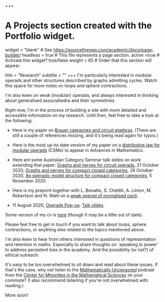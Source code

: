 +++
# A Projects section created with the Portfolio widget.
widget = "blank"  # See https://sourcethemes.com/academic/docs/page-builder/
headless = true  # This file represents a page section.
active =true  # Activate this widget? true/false
weight = 65  # Order that this section will appear.

title = "Research"
subtitle = ""
+++
I'm particularly interested in modular operads and other structures described by graphs admitting cycles. Watch this space for more notes on loops and sphere contractions.

I'm also keen on weak (modular) operads, and always interested in thinking about generalised associahedra and their symmetries.


Right now, I'm in the process of building a site with more detailed and accessible information on my research. 
Until then, feel free to take a look at the following:

- Here is my paper on [Brauer categories and circuit algebras](files/COWebV1.pdf). (There are still a couple of references missing, and it's being read again for typos.)
- Here is the most up-to-date version of my paper on a [distributive law for modular operads](files/MO210412.pdf) (CSMs) to appear in Advances in Mathematics.


- Here are some Australian Category Seminar talk slides on work extending that paper:
[Graphs and nerves for circuit operads](files/2020_10_21_AusCat_circuits.pdf), 21 October 2020,
[Graphs and nerves for compact closed categories](files/2020_10_28AusCat_CompactNerve.pdf), 28 October 2020,
[An operadic model structure for compact closed categories](files/2020_11_04_AusCat_OperadicModel.pdf), 5 November 2020.



- Here is my preprint together with L. Bonatto, S. Chettih, A. Linton, M. Robertson and N. Wahl on a [weak operad of normalised cacti](files/InfinityCacti-arXiv-version1c.pdf). 

- 11 August 2020, [Operads Pop-up](http://operads.com/). [Talk slides](files/Operads_popup.pdf).


Some version of my cv is [here](files/cv.pdf) (though it may be a little out of date). 

Please feel free to get in touch if you want to talk about loops, sphere contractions, or anything else related to the topics mentioned above. 

I'm also keen to hear from others interested in questions of representation and retention in maths. Especially to share thoughts on `speaking to power' to address persistent bias in the academy. And the possibility (or not?) of ethical outreach. 

It's easy to be too overwhelmed to sit down and read about these issues. If that's the case, why not listen to the [Mathematically Uncensored](https://minoritymath.org/mathematically-uncensored/) podcast from the [Center for Minorities in the Mathematical Sciences](https://minoritymath.org/) on your commute? (I also recommend listening if you're not overwhelmed with reading.)

 <!-- I'm always curious to know about any work on feedback loops, recursion, fixed points. -->

More soon!
